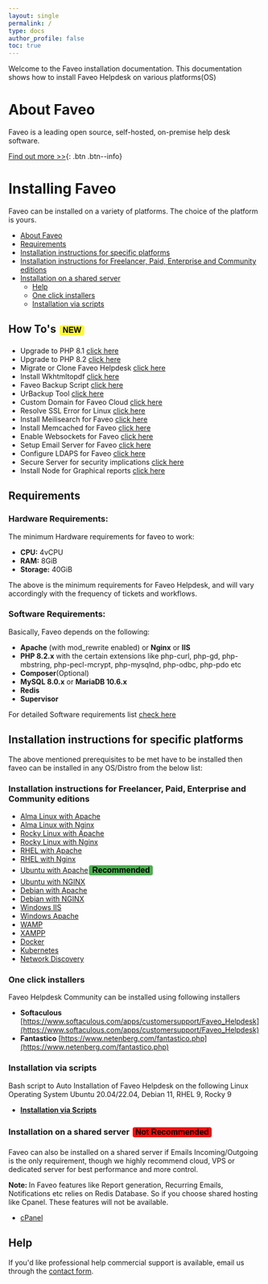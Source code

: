 ```yaml
---
layout: single
permalink: /
type: docs
author_profile: false
toc: true
---
```


<style>
.button {
  border: none;
  color: black;
  #padding: 15px 32px;
  border-radius:4px;
  text-align: center;
  text-decoration: none;
  display: inline-block;
  font-size: 16px;
  margin: 4px 2px;
  cursor: pointer;
}
.button1 {background-color: #4CAF50;} /* Green */
.button2 {background-color: #F70A0A;} /* Red */
.NEW {background-color: #FFF933;} /* yellow */
</style>

Welcome to the Faveo installation documentation.
This documentation shows how to install Faveo Helpdesk on various platforms(OS)

# About Faveo
Faveo is a leading open source, self-hosted, on-premise help desk software. 

[Find out more >>](https://www.faveohelpdesk.com){: .btn .btn--info}

# Installing Faveo <!-- omit in toc -->

Faveo can be installed on a variety of platforms. The choice of the platform is yours.

- [About Faveo](#about-faveo)
- [Requirements](#requirements)
- [Installation instructions for specific platforms](#installation-instructions-for-specific-platforms)
- [Installation instructions for Freelancer, Paid, Enterprise and Community editions](#installation-instructions-for-freelancer-paid-enterprise-and-community-editions)
- [Installation on a shared server](#installation-on-a-shared-server)
  - [Help](#help)
  - [One click installers](#one-click-installers)
  - [Installation via scripts](#installation-via-scripts)


## How To's <button class="button NEW"><b>NEW</b></button>
- Upgrade to PHP 8.1 [click here](/docs/installation/providers/enterprise/php-upgrade/)
- Upgrade to PHP 8.2 [click here](/docs/installation/providers/enterprise/php82-upgrade/)
- Migrate or Clone Faveo Helpdesk [click here](/docs/installation/providers/enterprise/generic-migration/)
- Install Wkhtmltopdf [click here](/docs/installation/providers/enterprise/wkhtmltopdf/)
- Faveo Backup Script [click here](/docs/installation/providers/enterprise/backup-script/)
- UrBackup Tool [click here](/docs/installation/providers/enterprise/backup-tool/)
- Custom Domain for Faveo Cloud [click here](/docs/helper/cname)
- Resolve SSL Error for Linux [click here](/docs/installation/providers/enterprise/ssl-error/)
- Install Meilisearch for Faveo [click here](/docs/installation/providers/enterprise/meilisearch/)
- Install Memcached for Faveo [click here](/docs/installation/providers/enterprise/memcached/)
- Enable Websockets for Faveo [click here](/docs/installation/providers/enterprise/websockets/)
- Setup Email Server for Faveo [click here](/docs/helpers/email-server/)
- Configure LDAPS for Faveo [click here](/docs/helpers/ldaps/)
- Secure Server for security implications [click here](/docs/helpers/server-hardening/home)
- Install Node for Graphical reports [click here](/docs/helpers/node)


<a id="markdown-requirements" name="requirements"></a>
## Requirements

### **Hardware Requirements**:

The minimum Hardware requirements for faveo to work:
-   **CPU:** 4vCPU
-   **RAM:**  8GiB
-   **Storage:** 40GiB

The above is the minimum requirements for Faveo Helpdesk, and will vary accordingly with the frequency of tickets and workflows.

### **Software Requirements**:

Basically, Faveo depends on the following:

-   **Apache** (with mod_rewrite enabled) or **Nginx** or **IIS**
-   **PHP 8.2.x** with the certain extensions like php-curl, php-gd, php-mbstring, php-pecl-mcrypt, php-mysqlnd, php-odbc, php-pdo etc
-   **Composer**(Optional)
-   **MySQL 8.0.x** or **MariaDB 10.6.x**
-   **Redis** 
-   **Supervisor**

For detailed Software requirements list [check here](/docs/system-requirement/requirement)


<a id="markdown-installation-instructions-for-specific-platforms" name="installation-instructions-for-specific-platforms"></a>
## Installation instructions for specific platforms

The above mentioned prerequisites to be met have to be installed then faveo can be installed in any OS/Distro from the below list:
<a id="markdown-generic-linux-instructions-enterprise" name="generic-linux-instructions-enterprise"></a>
### Installation instructions for Freelancer, Paid, Enterprise and Community editions
* [Alma Linux with Apache](/docs/installation/providers/enterprise/alma9-apache)
* [Alma Linux with Nginx](/docs/installation/providers/enterprise/alma9-nginx)
* [Rocky Linux with Apache](/docs/installation/providers/enterprise/rocky9-apache)
* [Rocky Linux with Nginx](/docs/installation/providers/enterprise/rocky9-nginx)
* [RHEL with Apache](/docs/installation/providers/enterprise/rhel9-apache)
* [RHEL with Nginx](/docs/installation/providers/enterprise/rhel9-nginx)
* [Ubuntu with Apache](/docs/installation/providers/enterprise/ubuntu-apache)<button class="button button1"><b>Recommended</b></button>
* [Ubuntu with NGINX](/docs/installation/providers/enterprise/ubuntu-nginx)
* [Debian with Apache](/docs/installation/providers/enterprise/debian-apache)
* [Debian with NGINX](/docs/installation/providers/enterprise/debian-nginx)
* [Windows IIS](/docs/installation/providers/enterprise/windows-iis)
* [Windows Apache](/docs/installation/providers/enterprise/apache-windows)
* [WAMP](/docs/installation/providers/enterprise/wamp-windows)
* [XAMPP](/docs/installation/providers/enterprise/xampp-windows/)
* [Docker](/docs/installation/providers/enterprise/faveo-helpdesk-docker/)
* [Kubernetes](/docs/installation/providers/enterprise/faveo-helpdesk-k8s/)
* [Network Discovery](/docs/installation/providers/enterprise/network-discovery/)



<a id="markdown-one-click-installer" name="markdown-one-click-installer"></a>
### One click installers 

Faveo Helpdesk Community can be installed using following installers
- **Softaculous** [https://www.softaculous.com/apps/customersupport/Faveo_Helpdesk](https://www.softaculous.com/apps/customersupport/Faveo_Helpdesk)
- **Fantastico** [https://www.netenberg.com/fantastico.php](https://www.netenberg.com/fantastico.php)

<a id="markdown-script-installer" name="markdown-script-installer"></a>
### Installation via scripts 
Bash script to Auto Installation of Faveo Helpdesk on the following Linux Operating System Ubuntu 20.04/22.04, Debian 11, RHEL 9, Rocky 9

- [**Installation via Scripts**](/docs/installation/providers/enterprise/script-installers/)

 


<a id="markdown-shared-sever" name="markdown-shared-sever"></a>
### Installation on a shared server <button class="button button2"><b>Not Recommended</b></button>
Faveo can also be installed on a shared server if Emails Incoming/Outgoing is the only requirement, though we highly recommend cloud, VPS or dedicated server for best performance and more control. <br />

<b>Note: </b> In Faveo features like Report generation, Recurring Emails, Notifications etc relies on Redis Database. So if you choose shared hosting like Cpanel. These features will not be available.
* [cPanel](/docs/installation/providers/community/cpanel)

<a id="markdown-help" name="markdown-help"></a>
## Help

If you'd like professional help commercial support is available, email us through the [contact form](https://www.faveohelpdesk.com/contact-us/).
